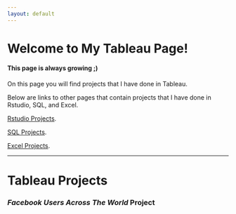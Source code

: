 ```yaml
---
layout: default
---
```


# Welcome to My Tableau Page!
#### This page is always growing ;)

On this page you will find projects that I have done in Tableau.

Below are links to other pages that contain projects that I have done in Rstudio, SQL, and Excel.

[Rstudio Projects](./index.html).

[SQL Projects](./another-page2.html).

[Excel Projects](./another-page3.html).

---
# Tableau Projects

### _Facebook Users Across The World_ Project

